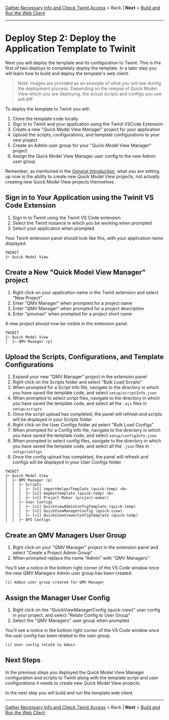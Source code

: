[Gather Necessary Info and Check Twinit Access](./d1-gather.md) < Back | **Next** > [Build and Run the Web Client](./d3-webclient.md)

---

# Deploy Step 2: Deploy the Application Template to Twinit

Next you will deploy the template and its configuration to Twinit. This is the first of two deploys to completely deploy the template. In a later step you will learn how to build and deploy the template's web client.

> Note: Images are provided as an example of what you will see during the deployment process. Depending on the release of Quick Model View which you are deploying, the actual scripts and configs you see will diff

To deploy the template to Twinit you will:

1. Clone the template code locally
2. Sign in to Twinit and your application using the Twinit VSCode Extension
3. Create a new "Quick Model View Manager" project for your application
4. Upload the scripts, configurations, and template configurations to your new project
5. Create an Admin user group for your "Quick Model View Manager" project
6. Assign the Quick Model View Manager user config to the new Admin user group

Remember, as mentioned in the [General Introduction](../implementation/general-intro.md), what you are setting up now is the ability to create new Quick Model View projects, not actually creating new Quick Model View projects themselves.

## Sign in to Your Application using the Twinit VS Code Extension

1. Sign in to Twinit using the Twinit VS Code extension
2. Select the Twinit instance in which you be working when prompted
3. Select your application when prompted

Your Twinit extension panel should look like this, with your application name displayed.

```
TWINIT
├─ Quick Model View
```

## Create a New "Quick Model View Manager" project

1. Right click on your application name in the Twinit extension and select "New Project"
2. Enter "QMV Manager" when prompted for a project name
3. Enter "QMV Manager" when prompted for a project description
4. Enter "qmvman" when prompted for a project short name

A new project should now be visible in the extension panel.

```
TWINIT
├─ Quick Model View
│  ├─ QMV Manager (p)
```

## Upload the Scripts, Configurations, and Template Configurations

1. Expand your new "QMV Manager" project in the extension panel
2. Right click on the Scripts folder and select "Bulk Load Scripts"
3. When prompted for a Script Info file, navigate to the directory in which you have saved the template code, and select ```setup/scriptInfo.json```
4. When prompted to select script files, navigate to the directory in which you have saved the template code, and select all the ```.mjs``` files in ```setup/scripts```
5. Once the script upload has completed, the panel will refresh and scripts will be displayed in your Scripts folder
6. Right click on the User Configs folder ad select "Bulk Load Configs"
7. When prompted for a Config Info file, navigate to the directory in which you have saved the template code, and select ```setup/configInfo.json```
8. When prompted to select config files, navigate to the directory in which you have saved the template code, and select all the ```.json``` files in ```setup/configs```
9. Once the config upload has completed, the panel will refresh and configs will be displayed in your User Configs folder

```
TWINIT
├─ Quick Model View
│  ├─ QMV Manager (p)
│  │  ├─ Scripts
│  │  │  ├─ [v1] importHelperTemplate (quick-temp) <b>
│  │  │  ├─ [v1] mapboxTemplate (quick-temp) <b>
│  │  │  ├─ [v1] Project Maker (project-maker)
│  │  ├─ User Configs
│  │  │  ├─ [v1] QuickViewAdminConfigTemplate (quick-temp)
│  │  │  ├─ [v1] QuickViewManagerConfig (quick-view)
│  │  │  ├─ [v1] QuickViewViewerConfigTemplate (quick-temp)
│  │  ├─ API Configs
```

## Create an QMV Managers User Group

1. Right click on your "QMV Manager" project in the extension panel and select "Create a Project Admin Group"
2. When prompted replace the name "Admin" with "QMV Managers" 

You'll see a notice in the bottom right corner of the VS Code window once the new QMV Managers Admin user group has been created.

```
(i) Admin user group created for QMV Manager
```

## Assign the Manager User Config

1. Right click on the "QuickViewManagerConfig (quick-view)" user config in your project, and select "Relate Config to User Group"
2. Select the "QMV Managers" user group when prompted

You'll see a notice in the bottom right corner of the VS Code window once the user config has been related to the user group.

```
(i) User config relatd to Admin
```

## Next Steps

In the previous steps you deployed the Quick Model View Manager configuration and scripts to Twinit along with the template script and user configurations it needs to create new Quick Model View projects.

In the next step you will build and run the template web client.

---
[Gather Necessary Info and Check Twinit Access](./d1-gather.md) < Back | **Next** > [Build and Run the Web Client](./d3-webclient.md)